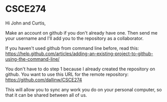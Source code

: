 # CSCE274

Hi John and Curtis,

Make an account on github if you don't already have one.
Then send me your username and I'll add  you to the repository as a collaborator.

If you haven't used github from command line before, read this:
https://help.github.com/articles/adding-an-existing-project-to-github-using-the-command-line/


You don't have to do step 1 because I already created the repository on github.
You want to use this URL for the remote repository: 
https://github.com/dallinw/CSCE274

This will allow you to sync any work you do on your personal computer,
 so that it can be shared between all of us. 

